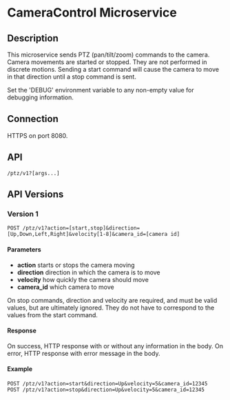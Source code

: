 # CameraControl Microservice

## Description

This microservice sends PTZ (pan/tilt/zoom) commands to the camera. Camera movements are started or stopped. They are not performed in discrete motions. Sending a start command will cause the camera to move in that direction until a stop command is sent.

Set the 'DEBUG' environment variable to any non-empty value for debugging
information.

## Connection
HTTPS on port 8080.

## API
    /ptz/v1?[args...]

## API Versions
### Version 1
    POST /ptz/v1?action=[start,stop]&direction=[Up,Down,Left,Right]&velocity[1-8]&camera_id=[camera id]

#### Parameters
* **action**     starts or stops the camera moving
* **direction**  direction in which the camera is to move
* **velocity**   how quickly the camera should move
* **camera_id**  which camera to move

On stop commands, direction and velocity are required, and must be valid values, but are ultimately ignored. They do not have to correspond to the values from the start command.

#### Response
On success, HTTP response with or without any information in the body. On error, HTTP response with error message in the body.

#### Example

    POST /ptz/v1?action=start&direction=Up&velocity=5&camera_id=12345
	POST /ptz/v1?action=stop&direction=Up&velocity=5&camera_id=12345
